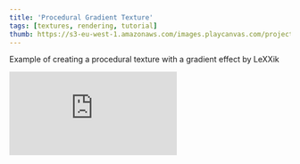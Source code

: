 ```yaml
---
title: 'Procedural Gradient Texture'
tags: [textures, rendering, tutorial]
thumb: https://s3-eu-west-1.amazonaws.com/images.playcanvas.com/projects/12/708598/6E96B8-image-75.jpg
---
```


Example of creating a procedural texture with a gradient effect by LeXXik

<div className="iframe-container">
    <iframe loading="lazy" src="https://playcanv.as/p/5qggchI4/" title="Procedural Gradient Texture" webkitallowfullscreen="true" mozallowfullscreen="true" allow="autoplay" allowfullscreen="true" allowvr="" scrolling="no" frameborder="0" />
</div>
